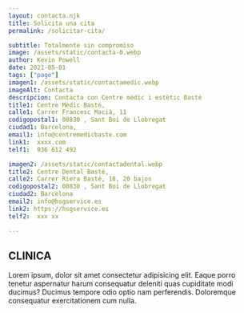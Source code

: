 ```yaml
---
layout: contacta.njk
title: Solicita una cita
permalink: /solicitar-cita/

subtitle: Totalmente sin compromiso
image: /assets/static/contacta-0.webp
author: Kevin Powell 
date: 2021-05-01
tags: ["page"]
imagen1: /assets/static/contactamedic.webp
imageAlt: Contacta
descripcion: Contacta con Centre mèdic i estètic Basté
title1: Centre Mèdic Basté,
calle1: Carrer Francesc Macià, 11
codigopostal1: 08830 , Sant Boi de Llobregat
ciudad1: Barcelona,
email1: info@centremedicbaste.com
link1:  xxxx.com
telf1:  936 612 492

imagen2: /assets/static/contactadental.webp
title2: Centre Dental Basté,
calle2: Carrer Riera Basté, 18, 20 bajos
codigopostal2: 08830 , Sant Boi de Llobregat 
ciudad2: Barcelona
email2: info@hsgservice.es 
link2: https://hsgservice.es   
telf2:  xxx xx

---
```

## CLINICA
Lorem ipsum, dolor sit amet consectetur adipisicing elit. Eaque porro tenetur aspernatur harum consequatur deleniti quas cupiditate modi ducimus? Ducimus tempore odio optio nam perferendis. Doloremque consequatur exercitationem cum nulla.   

